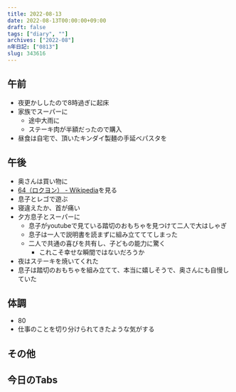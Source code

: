 ```yaml
---
title: 2022-08-13
date: 2022-08-13T00:00:00+09:00
draft: false
tags: ["diary", ""]
archives: ["2022-08"]
n年日記: ["0813"]
slug: 343616
---
```

## 午前
- 夜更かししたので8時過ぎに起床
- 家族でスーパーに
  - 途中大雨に
  - ステーキ肉が半額だったので購入
- 昼食は自宅で、頂いたキンダイ製麺の手延べパスタを
## 午後
- 奥さんは買い物に
- [64（ロクヨン） - Wikipedia](https://ja.wikipedia.org/wiki/64%EF%BC%88%E3%83%AD%E3%82%AF%E3%83%A8%E3%83%B3%EF%BC%89)を見る
- 息子とレゴで遊ぶ
- 寝違えたか、首が痛い
- 夕方息子とスーパーに
  - 息子がyoutubeで見ている踏切のおもちゃを見つけて二人で大はしゃぎ
  - 息子は一人で説明書を読まずに組み立てててしまった
  - 二人で共通の喜びを共有し、子どもの能力に驚く
    - これこそ幸せな瞬間ではないだろうか
- 夜はステーキを焼いてくれた
- 息子は踏切のおもちゃを組み立てて、本当に嬉しそうで、奥さんにも自慢していた
## 体調
- 80
- 仕事のことを切り分けられてきたような気がする
## その他
## 今日のTabs